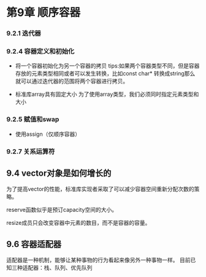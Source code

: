 # 第9章 顺序容器
### 9.2.1 迭代器


### 9.2.4 容器定义和初始化

- 将一个容器初始化为另一个容器的拷贝
  tips:如果两个容器类型不同，但是容器存放的元素类型相同或者可以发生转换，比如const char* 转换成string那么就可以通过迭代器的范围将两个容器进行拷贝。

- 标准库array具有固定大小
  为了使用array类型，我们必须同时指定元素类型和大小


### 9.2.5 赋值和swap

- 使用assign（仅顺序容器）
  
### 9.2.7 关系运算符

## 9.4 vector对象是如何增长的
为了提高vector的性能，标准库实现者采取了可以减少容器空间重新分配次数的策略。

reserve函数似乎是预订capacity空间的大小。

resize成员只会改变容器中元素的数目，而不是容器的容量。

## 9.6 容器适配器
适配器是一种机制，能够让某种事物的行为看起来像另外一种事物一样。
目前已知三种适配器：栈、队列、优先队列


